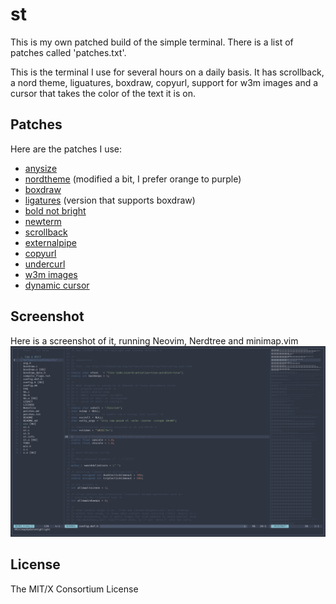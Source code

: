 # st

This is my own patched build of the simple terminal.
There is a list of patches called 'patches.txt'.

This is the terminal I use for several hours on a daily basis.
It has scrollback, a nord theme, liguatures, boxdraw, copyurl, support for w3m images and a cursor that takes the color of the text it is on.

## Patches

Here are the patches I use:
* [anysize](https://st.suckless.org/patches/anysize/)
* [nordtheme](https://st.suckless.org/patches/nordtheme/)
		(modified a bit, I prefer orange to purple)
* [boxdraw](https://st.suckless.org/patches/boxdraw/)
* [ligatures](https://st.suckless.org/patches/ligatures/)
		(version that supports boxdraw)
* [bold not bright](https://st.suckless.org/patches/bold-is-not-bright/)
* [newterm](https://st.suckless.org/patches/newterm/)
* [scrollback](https://st.suckless.org/patches/scrollback/)
* [externalpipe](https://st.suckless.org/patches/externalpipe/)
* [copyurl](https://st.suckless.org/patches/copyurl/)
* [undercurl](https://st.suckless.org/patches/undercurl/)
* [w3m images](https://st.suckless.org/patches/w3m/)
* [dynamic cursor](https://st.suckless.org/patches/dynamic-cursor-color/)

## Screenshot

Here is a screenshot of it, running Neovim, Nerdtree and minimap.vim
![My build of st](screenshot.png)

## License

The MIT/X Consortium License
